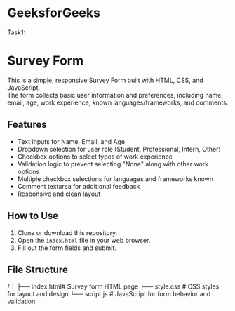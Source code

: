 # GeeksforGeeks
Task1:
# Survey Form

This is a simple, responsive Survey Form built with HTML, CSS, and JavaScript.  
The form collects basic user information and preferences, including name, email, age, work experience, known languages/frameworks, and comments.

## Features
- Text inputs for Name, Email, and Age
- Dropdown selection for user role (Student, Professional, Intern, Other)
- Checkbox options to select types of work experience
- Validation logic to prevent selecting "None" along with other work options
- Multiple checkbox selections for languages and frameworks known
- Comment textarea for additional feedback
- Responsive and clean layout

## How to Use
1. Clone or download this repository.
2. Open the `index.html` file in your web browser.
3. Fill out the form fields and submit.

## File Structure
/ 
│
├── index.html# Survey form HTML page
├── style.css # CSS styles for layout and design
└── script.js # JavaScript for form behavior and validation
